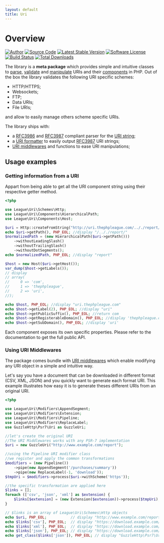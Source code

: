 ```yaml
---
layout: default
title: Uri
---
```


# Overview

[![Author](//img.shields.io/badge/author-@nyamsprod-blue.svg?style=flat-square)](https://twitter.com/nyamsprod)
[![Source Code](//img.shields.io/badge/source-league/uri-blue.svg?style=flat-square)](https://github.com/thephpleague/uri)
[![Latest Stable Version](//img.shields.io/github/release/thephpleague/uri.svg?style=flat-square)](https://packagist.org/packages/league/uri)
[![Software License](//img.shields.io/badge/license-MIT-brightgreen.svg?style=flat-square)](LICENSE.md)
[![Build Status](//img.shields.io/travis/thephpleague/uri/master.svg?style=flat-square)](https://travis-ci.org/thephpleague/uri)
[![Total Downloads](//img.shields.io/packagist/dt/league/uri.svg?style=flat-square)](https://packagist.org/packages/league/uri)

The library is a **meta package** which provides simple and intuitive classes to [parse](/5.0/parser/), [validate](/5.0/uri/) and [manipulate](/5.0/manipulations/) URIs and their [components](/5.0/components/) in PHP. Out of the box the library validates the following URI specific schemes:

- HTTP/HTTPS;
- Websockets;
- FTP;
- Data URIs;
- File URIs;

and allow to easily manage others scheme specific URIs.

The library ships with:

- a [RFC3986][] and [RFC3987][] compliant parser for the [URI string](/5.0/parser/);
- a [URI formatter](/5.0/manipulations/formatter/) to easily output [RFC3987][] URI strings;
- [URI middlewares](/5.0/manipulations/middlewares/) and functions to ease URI manipulations;

## Usage examples

### Getting information from a URI

Appart from being able to get all the URI component string using their respective getter method.

~~~php
<?php

use League\Uri\Schemes\Http;
use League\Uri\Components\HierarchicalPath;
use League\Uri\Components\Host;

$uri = Http::createFromString("http://uri.thephpleague.com/.././report/");
echo $uri->getPath(), PHP_EOL; //display "/.././report/"
$normalizedPath = (new HierarchicalPath($uri->getPath()))
    ->withoutLeadingSlash()
    ->withoutTrailingSlash()
    ->withoutDotSegments();
echo $normalizedPath, PHP_EOL; //display "report"

$host = new Host($uri->getHost());
var_dump($host->getLabels());
// display
// array(
//     0 => 'com',
//     1 => 'thephpleague',
//     2 => 'uri',
//);

echo $host, PHP_EOL; //display "uri.thephpleague.com"
echo $host->getLabel(2), PHP_EOL; //display "uri"
echo $host->getPublicSuffix(), PHP_EOL; //return com
echo $host->getRegisterableDomain(), PHP_EOL; //display 'thephpleague.com'
echo $host->getSubDomain(), PHP_EOL; //display 'uri'
~~~

Each component exposes its own specific properties. Please refer to the documentation to get the full public API.

### Using URI Middlewares

The package comes bundle with [URI middlewares](/uri/manipulations/) which enable modifying any URI object in a simple and intuitive way.

Let's say you have a document that can be downloaded in different format (CSV, XML, JSON) and you quickly want to generate each format URI. This example illustrates how easy it is to generate theses different URIs from an original URI.

~~~php
<?php

use League\Uri\Modifiers\AppendSegment;
use League\Uri\Modifiers\Extension;
use League\Uri\Modifiers\Pipeline;
use League\Uri\Modifiers\ReplaceLabel;
use GuzzleHttp\Psr7\Uri as GuzzleUri;

//let's create the original URI
//The URI Middlewares works with any PSR-7 implementation
$uri = new GuzzleUri("http://www.example.com/report");

//using the Pipeline URI modifier class
//we register and apply the common transformations
$modifiers = (new Pipeline())
    ->pipe(new AppendSegment('/purchases/summary'))
    ->pipe(new ReplaceLabel(-1, 'download'));
$tmpUri = $modifiers->process($uri->withScheme('https'));

//the specific transformation are applied here
$links = [];
foreach (['csv', 'json', 'xml'] as $extension) {
    $links[$extension] = (new Extension($extension))->process($tmpUri);
}

// $links is an array of League\Uri\Schemes\Http objects
echo $uri, PHP_EOL;           // display "http://www.example.com/report"
echo $links['csv'], PHP_EOL;  // display "https://download.example.com/report/purchases/summary.csv"
echo $links['xml'], PHP_EOL;  // display "https://download.example.com/report/purchases/summary.xml"
echo $links['json'], PHP_EOL; // display "https://download.example.com/report/purchases/summary.json"
echo get_class($links['json']), PHP_EOL; // display "GuzzleHttp\Psr7\Uri"
~~~



[RFC3986]: http://tools.ietf.org/html/rfc3986
[RFC3987]: http://tools.ietf.org/html/rfc3987
[@nyamsprod]: https://twitter.com/nyamsprod
